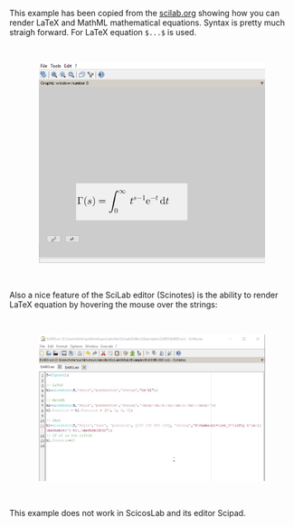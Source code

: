 This example has been copied from the [scilab.org](https://help.scilab.org/docs/6.0.0/en_US/uicontrol.html) showing how you can render LaTeX and MathML mathematical equations. Syntax is pretty much straigh forward. For LaTeX equation `$...$` is used.

&nbsp;

<p align="center">
<img src="Ex003_pic01.png" alt="render" width="400"/>
</p>

&nbsp;

Also a nice feature of the SciLab editor (Scinotes) is the ability to render LaTeX equation by hovering the mouse over the strings:

&nbsp;

<p align="center">
<img src="Ex003_pic02.gif" alt="render" width="400" />
</p>

&nbsp;

This example does not work in ScicosLab and its editor Scipad.
